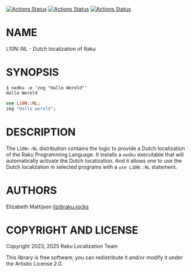 [![Actions Status](https://github.com/Raku-L10N/NL/actions/workflows/linux.yml/badge.svg)](https://github.com/Raku-L10N/NL/actions) [![Actions Status](https://github.com/Raku-L10N/NL/actions/workflows/macos.yml/badge.svg)](https://github.com/Raku-L10N/NL/actions) [![Actions Status](https://github.com/Raku-L10N/NL/actions/workflows/windows.yml/badge.svg)](https://github.com/Raku-L10N/NL/actions)

NAME
====

L10N::NL - Dutch localization of Raku

SYNOPSIS
========

    $ nedku -e 'zeg "Hallo Wereld"'
    Hallo Wereld

```raku
use L10N::NL;
zeg "Hallo wereld";
```

DESCRIPTION
===========

The `L10N::NL` distribution contains the logic to provide a Dutch localization of the Raku Programming Language. It installs a `nedku` executable that will automatically activate the Dutch localization. And it allows one to use the Dutch localization in selected programs with a `use L10N::NL` statement.

AUTHORS
=======

Elizabeth Mattijsen <liz@raku.rocks>

COPYRIGHT AND LICENSE
=====================

Copyright 2023, 2025 Raku Localization Team

This library is free software; you can redistribute it and/or modify it under the Artistic License 2.0.

